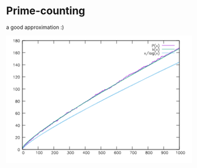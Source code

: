 # Prime-counting
a good approximation :)

![Alt text](https://raw.githubusercontent.com/lucky-sideburn/Prime-counting/master/gnuplot.png "Gnuplot chart")
